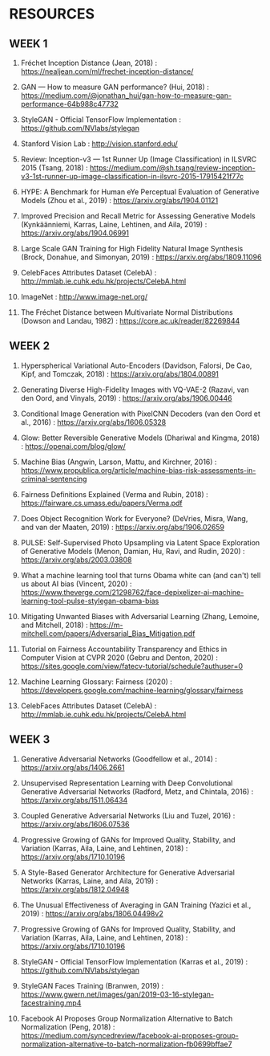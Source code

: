# RESOURCES

## WEEK 1

1)  Fréchet Inception Distance (Jean, 2018) : https://nealjean.com/ml/frechet-inception-distance/

2)  GAN — How to measure GAN performance? (Hui, 2018) : https://medium.com/@jonathan_hui/gan-how-to-measure-gan-performance-64b988c47732

3)  StyleGAN - Official TensorFlow Implementation : https://github.com/NVlabs/stylegan

4)  Stanford Vision Lab : http://vision.stanford.edu/

5)  Review: Inception-v3 — 1st Runner Up (Image Classification) in ILSVRC 2015 (Tsang, 2018) : https://medium.com/@sh.tsang/review-inception-v3-1st-runner-up-image-classification-in-ilsvrc-2015-17915421f77c

6)  HYPE: A Benchmark for Human eYe Perceptual Evaluation of Generative Models (Zhou et al., 2019) : https://arxiv.org/abs/1904.01121

7)  Improved Precision and Recall Metric for Assessing Generative Models (Kynkäänniemi, Karras, Laine, Lehtinen, and Aila, 2019) : https://arxiv.org/abs/1904.06991

8)  Large Scale GAN Training for High Fidelity Natural Image Synthesis (Brock, Donahue, and Simonyan, 2019) : https://arxiv.org/abs/1809.11096

9)  CelebFaces Attributes Dataset (CelebA) : http://mmlab.ie.cuhk.edu.hk/projects/CelebA.html

10) ImageNet : http://www.image-net.org/

11) The Fréchet Distance between Multivariate Normal Distributions (Dowson and Landau, 1982) : https://core.ac.uk/reader/82269844

## WEEK 2

1)  Hyperspherical Variational Auto-Encoders (Davidson, Falorsi, De Cao, Kipf, and Tomczak, 2018) : https://arxiv.org/abs/1804.00891

2)  Generating Diverse High-Fidelity Images with VQ-VAE-2 (Razavi, van den Oord, and Vinyals, 2019) : https://arxiv.org/abs/1906.00446

3)  Conditional Image Generation with PixelCNN Decoders (van den Oord et al., 2016) : https://arxiv.org/abs/1606.05328

4)  Glow: Better Reversible Generative Models (Dhariwal and Kingma, 2018) : https://openai.com/blog/glow/

5)  Machine Bias (Angwin, Larson, Mattu, and Kirchner, 2016) : https://www.propublica.org/article/machine-bias-risk-assessments-in-criminal-sentencing

6)  Fairness Definitions Explained (Verma and Rubin, 2018) : https://fairware.cs.umass.edu/papers/Verma.pdf

7)  Does Object Recognition Work for Everyone? (DeVries, Misra, Wang, and van der Maaten, 2019) : https://arxiv.org/abs/1906.02659

8)  PULSE: Self-Supervised Photo Upsampling via Latent Space Exploration of Generative Models (Menon, Damian, Hu, Ravi, and Rudin, 2020) : https://arxiv.org/abs/2003.03808

9)  What a machine learning tool that turns Obama white can (and can't) tell us about AI bias (Vincent, 2020) : https://www.theverge.com/21298762/face-depixelizer-ai-machine-learning-tool-pulse-stylegan-obama-bias

10)  Mitigating Unwanted Biases with Adversarial Learning (Zhang, Lemoine, and Mitchell, 2018) : https://m-mitchell.com/papers/Adversarial_Bias_Mitigation.pdf

11)  Tutorial on Fairness Accountability Transparency and Ethics in Computer Vision at CVPR 2020 (Gebru and Denton, 2020) : https://sites.google.com/view/fatecv-tutorial/schedule?authuser=0

12)  Machine Learning Glossary: Fairness (2020) : https://developers.google.com/machine-learning/glossary/fairness

13)  CelebFaces Attributes Dataset (CelebA) : http://mmlab.ie.cuhk.edu.hk/projects/CelebA.html

## WEEK 3

1)  Generative Adversarial Networks (Goodfellow et al., 2014) : https://arxiv.org/abs/1406.2661

2)  Unsupervised Representation Learning with Deep Convolutional Generative Adversarial Networks (Radford, Metz, and Chintala, 2016) : https://arxiv.org/abs/1511.06434

3)  Coupled Generative Adversarial Networks (Liu and Tuzel, 2016) : https://arxiv.org/abs/1606.07536

4)  Progressive Growing of GANs for Improved Quality, Stability, and Variation (Karras, Aila, Laine, and Lehtinen, 2018) : https://arxiv.org/abs/1710.10196

5)  A Style-Based Generator Architecture for Generative Adversarial Networks (Karras, Laine, and Aila, 2019) : https://arxiv.org/abs/1812.04948

6)  The Unusual Effectiveness of Averaging in GAN Training (Yazici et al., 2019) : https://arxiv.org/abs/1806.04498v2

7)  Progressive Growing of GANs for Improved Quality, Stability, and Variation (Karras, Aila, Laine, and Lehtinen, 2018) : https://arxiv.org/abs/1710.10196

8)  StyleGAN - Official TensorFlow Implementation (Karras et al., 2019) : https://github.com/NVlabs/stylegan

9)  StyleGAN Faces Training (Branwen, 2019) : https://www.gwern.net/images/gan/2019-03-16-stylegan-facestraining.mp4

10)  Facebook AI Proposes Group Normalization Alternative to Batch Normalization (Peng, 2018) : https://medium.com/syncedreview/facebook-ai-proposes-group-normalization-alternative-to-batch-normalization-fb0699bffae7

